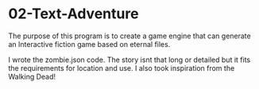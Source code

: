 # 02-Text-Adventure
The purpose of this program is to create a game engine that can generate an Interactive fiction game based on eternal files. 

I wrote the zombie.json code. The story isnt that long or detailed but it fits the requirements for location and use. I also took inspiration from the Walking Dead!